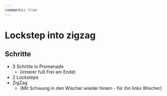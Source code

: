 ```yaml
---
comments: true
---
```

# Lockstep into zigzag

## Schritte

- 3 Schritte in Promenade
  - (innerer fuß Frei am Ende)
- 2 Locksteps
- ZigZag
  - (Mit Schwung in den Wischer wieder hinein - für ihn links Wischer)
